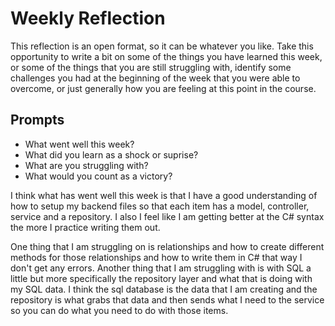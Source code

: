 # Weekly Reflection
This reflection is an open format, so it can be whatever you like. Take this opportunity to write a bit on some of the things you have learned this week, or some of the things that you are still struggling with, identify some challenges you had at the beginning of the week that you were able to overcome, or just generally how you are feeling at this point in the course.

## Prompts
- What went well this week?
- What did you learn as a shock or suprise?
- What are you struggling with?
- What would you count as a victory?



I think what has went well this week is that I have a good understanding of how to setup my backend files so that each item has a model, controller, service and a repository. I also I feel like  I am getting better at the C# syntax the more I practice writing them out.

One thing that I am struggling on is relationships and how to create different methods for those relationships and how to write them in C# that way I don't get any errors. Another thing that I am struggling with is with SQL a little but more specifically the repository layer and what that is doing with my SQL data. I think the sql database is the data that I am creating and the repository is what grabs that data and then sends what I need to the service so you can do what you need to do with those items.
